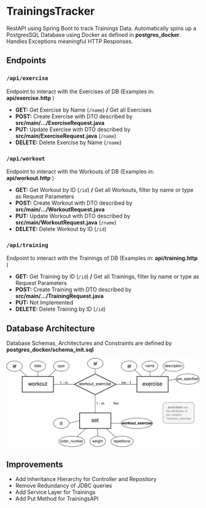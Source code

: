 # TrainingsTracker
RestAPI using Spring Boot to track Trainings Data. Automatically spins up a PostgresSQL
Database using Docker as defined in **postgres_docker**. Handles Exceptions meaningful HTTP 
Responses.

## Endpoints

### `/api/exercise`
Endpoint to interact with the Exercises of DB (Examples in: **api/exercise.http** )
- **GET:** Get Exercise by Name (`/name`) **/** Get all Exercises
- **POST:** Create Exercise with DTO described by **src/main/.../ExerciseRequest.java**
- **PUT:** Update Exercise with DTO described by **src/main/ExerciseRequest.java** (`/name`)
- **DELETE:** Delete Exercise by Name (`/name`)

### `/api/workout`
Endpoint to interact with the Workouts of DB (Examples in: **api/workout.http** )
- **GET:** Get Workout by ID (`/id`) **/** Get all Workouts, filter by name or type as Request Parameters 
- **POST:** Create Workout with DTO described by **src/main/.../WorkoutRequest.java**
- **PUT:** Update Workout with DTO described by **src/main/WorkoutRequest.java** (`/name`)
- **DELETE:** Delete Workout by ID (`/id`)

### `/api/training`
Endpoint to interact with the Trainings of DB (Examples in: **api/training.http** )
- **GET:** Get Training by ID (`/id`) **/** Get all Trainings, filter by name or type as Request Parameters
- **POST:** Create Training with DTO described by **src/main/.../TrainingRequest.java**
- **PUT:** Not Implemented
- **DELETE:** Delete Training by ID (`/id`)

## Database Architecture
Database Schemas, Architectures and Constraints are defined by **postgres_docker/schema_init.sql**

![DB-Diagram](./postgres_docker/db.png)

## Improvements
- Add Inheritance Hierarchy for Controller and Repository
- Remove Redundancy of JDBC queries
- Add Service Layer for Trainings
- Add Put Method for TrainingsAPI

